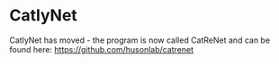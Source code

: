 # CatlyNet

CatlyNet has moved - the program is now called CatReNet and can be found here: https://github.com/husonlab/catrenet
